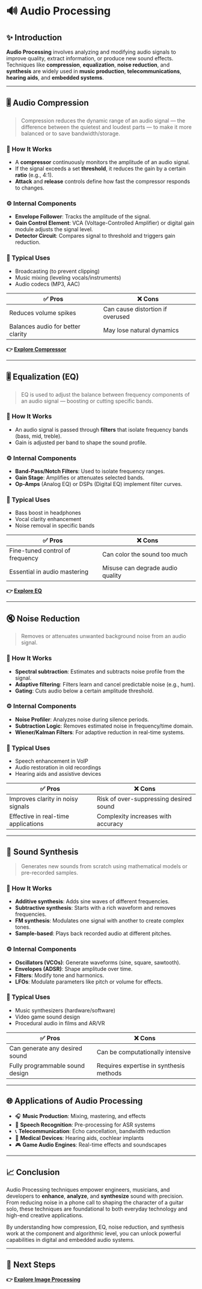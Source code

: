 # 🔊 Audio Processing

## ✨ Introduction

**Audio Processing** involves analyzing and modifying audio signals to improve quality, extract information, or produce new sound effects. Techniques like **compression**, **equalization**, **noise reduction**, and **synthesis** are widely used in **music production**, **telecommunications**, **hearing aids**, and **embedded systems**.

---

## 🎚️ Audio Compression

> Compression reduces the dynamic range of an audio signal — the difference between the quietest and loudest parts — to make it more balanced or to save bandwidth/storage.

### 🔧 How It Works

- A **compressor** continuously monitors the amplitude of an audio signal.
- If the signal exceeds a set **threshold**, it reduces the gain by a certain **ratio** (e.g., 4:1).
- **Attack** and **release** controls define how fast the compressor responds to changes.

### ⚙️ Internal Components

- **Envelope Follower**: Tracks the amplitude of the signal.
- **Gain Control Element**: VCA (Voltage-Controlled Amplifier) or digital gain module adjusts the signal level.
- **Detector Circuit**: Compares signal to threshold and triggers gain reduction.

### 🧭 Typical Uses

- Broadcasting (to prevent clipping)
- Music mixing (leveling vocals/instruments)
- Audio codecs (MP3, AAC)

| ✅ Pros                             | ❌ Cons                               |
|------------------------------------|---------------------------------------|
| Reduces volume spikes              | Can cause distortion if overused      |
| Balances audio for better clarity  | May lose natural dynamics             |

**👉 [Explore Compressor](https://www.uaudio.com/blogs/ua/audio-compression-basics?srsltid=AfmBOooBxO6XBBZ4BPUczKsZihOyhIlRG3RfrjnYrM03NAo3YS06HSnt)**  

---

## 🎚️ Equalization (EQ)

> EQ is used to adjust the balance between frequency components of an audio signal — boosting or cutting specific bands.

### 🔧 How It Works

- An audio signal is passed through **filters** that isolate frequency bands (bass, mid, treble).
- Gain is adjusted per band to shape the sound profile.
### ⚙️ Internal Components

- **Band-Pass/Notch Filters**: Used to isolate frequency ranges.
- **Gain Stage**: Amplifies or attenuates selected bands.
- **Op-Amps** (Analog EQ) or DSPs (Digital EQ) implement filter curves.




### 🧭 Typical Uses

- Bass boost in headphones
- Vocal clarity enhancement
- Noise removal in specific bands

| ✅ Pros                            | ❌ Cons                               |
|-----------------------------------|---------------------------------------|
| Fine-tuned control of frequency   | Can color the sound too much          |
| Essential in audio mastering      | Misuse can degrade audio quality      |

**👉 [Explore EQ](https://eng.libretexts.org/Bookshelves/Electrical_Engineering/Electronics/Operational_Amplifiers_and_Linear_Integrated_Circuits_-_Theory_and_Application_(Fiore)/11%3A_Active_Filters/11.09_Audio_Equalizers)**  

---

## 🔇 Noise Reduction

> Removes or attenuates unwanted background noise from an audio signal.

### 🔧 How It Works

- **Spectral subtraction**: Estimates and subtracts noise profile from the signal.
- **Adaptive filtering**: Filters learn and cancel predictable noise (e.g., hum).
- **Gating**: Cuts audio below a certain amplitude threshold.

### ⚙️ Internal Components

- **Noise Profiler**: Analyzes noise during silence periods.
- **Subtraction Logic**: Removes estimated noise in frequency/time domain.
- **Wiener/Kalman Filters**: For adaptive reduction in real-time systems.

### 🧭 Typical Uses

- Speech enhancement in VoIP
- Audio restoration in old recordings
- Hearing aids and assistive devices

| ✅ Pros                             | ❌ Cons                               |
|------------------------------------|---------------------------------------|
| Improves clarity in noisy signals  | Risk of over-suppressing desired sound |
| Effective in real-time applications| Complexity increases with accuracy     |

---

## 🎼 Sound Synthesis

> Generates new sounds from scratch using mathematical models or pre-recorded samples.

### 🔧 How It Works

- **Additive synthesis**: Adds sine waves of different frequencies.
- **Subtractive synthesis**: Starts with a rich waveform and removes frequencies.
- **FM synthesis**: Modulates one signal with another to create complex tones.
- **Sample-based**: Plays back recorded audio at different pitches.

### ⚙️ Internal Components

- **Oscillators (VCOs)**: Generate waveforms (sine, square, sawtooth).
- **Envelopes (ADSR)**: Shape amplitude over time.
- **Filters**: Modify tone and harmonics.
- **LFOs**: Modulate parameters like pitch or volume for effects.

### 🧭 Typical Uses

- Music synthesizers (hardware/software)
- Video game sound design
- Procedural audio in films and AR/VR

| ✅ Pros                           | ❌ Cons                                  |
|----------------------------------|------------------------------------------|
| Can generate any desired sound  | Can be computationally intensive         |
| Fully programmable sound design | Requires expertise in synthesis methods  |

---

## 🌐 Applications of Audio Processing

- 🎧 **Music Production**: Mixing, mastering, and effects
- 🎤 **Speech Recognition**: Pre-processing for ASR systems
- 📞 **Telecommunication**: Echo cancellation, bandwidth reduction
- 🦻 **Medical Devices**: Hearing aids, cochlear implants
- 🎮 **Game Audio Engines**: Real-time effects and soundscapes

---

## 📈 Conclusion

Audio Processing techniques empower engineers, musicians, and developers to **enhance**, **analyze**, and **synthesize** sound with precision. From reducing noise in a phone call to shaping the character of a guitar solo, these techniques are foundational to both everyday technology and high-end creative applications.

By understanding how compression, EQ, noise reduction, and synthesis work at the component and algorithmic level, you can unlock powerful capabilities in digital and embedded audio systems.

---

## 🔹 Next Steps

**👉 [Explore Image Processing](../ImageProcessing)**  

